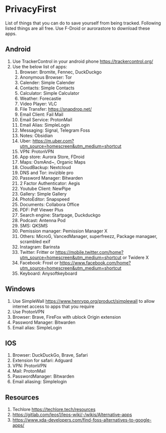# PrivacyFirst
List of things that you can do to save yourself from being tracked. Following listed things are all free. Use F-Droid or aurorastore to download these apps.

## Android

1. Use TrackerControl in your android phone https://trackercontrol.org/
2. Use the below list of apps:
    1. Browser: Bromite, Fennec, DuckDuckgo
    2. Anonymous Browser: Tor
    3. Calender: Simple Calender
    4. Contacts: Simple Contacts
    5. Calculator: Simple Calculator
    6. Weather: Forecastie
    7. Video Player: VLC
    8. File Transfer: https://snapdrop.net/
    9. Email Client: Fail Mail
    10. Email Service: ProtonMail
    11. Email Alias: SimpleLogin
    12. Messaging: Signal, Telegram Foss
    13. Notes: Obsidian
    14. Uber: https://m.uber.com?utm_source=homescreen&utm_medium=shortcut 
    15. VPN: ProtonVPN
    16. App store: Aurora Store, FDroid
    17. Maps: OsmAnd~, Organic Maps
    18. CloudBackup: Nextcloud
    19. DNS and Tor: invizible pro
    20. Password Manager: Bitwarden
    21. 2 Factor Authenticator: Aegis
    22. Youtube Client: NewPipe
    23. Gallery: Simple Gallery
    24. PhotoEditor: Snapspeed 
    25. Documents: Collabora Office
    26. PDF: Pdf Viewer Plus
    27. Search engine: Startpage, Duckduckgo
    28. Podcast: Antenna Pod
    29. SMS: QKSMS
    30. Pemission manager: Pemission Manager X
    31. Others: MicroG, VancedManager, superfreezz, Package managaer, scrambled exif
    32. Instagram: Barinsta
    33. Twitter: Fritter or https://mobile.twitter.com/home?utm_source=homescreen&utm_medium=shortcut or Twidere X
    34. Facebook: Frost or https://www.facebook.com/home?utm_source=homescreen&utm_medium=shortcut
    35. Keyboard: Anysoftkeyboard
 
## Windows

1. Use SimpleWall https://www.henrypp.org/product/simplewall to allow internet access to apps that you require
2. Use ProtonVPN
3. Browser: Brave, FireFox with ublock Origin extension
4. Password Manager: Bitwarden
5. Email alias: SimpleLogin


## IOS
1. Browser: DuckDuckGo, Brave, Safari
2. Extension for safari: Adguard
3. VPN: ProtonVPN
4. Mail: ProtonMail
5. PasswordManager: Bitwarden
6. Email aliasing: Simplelogin


## Resources
1. Techlore https://techlore.tech/resources
2. https://gitlab.com/leos1/leos-wiki/-/wikis/Alternative-apps
3. https://www.xda-developers.com/find-foss-alternatives-to-google-apps/
